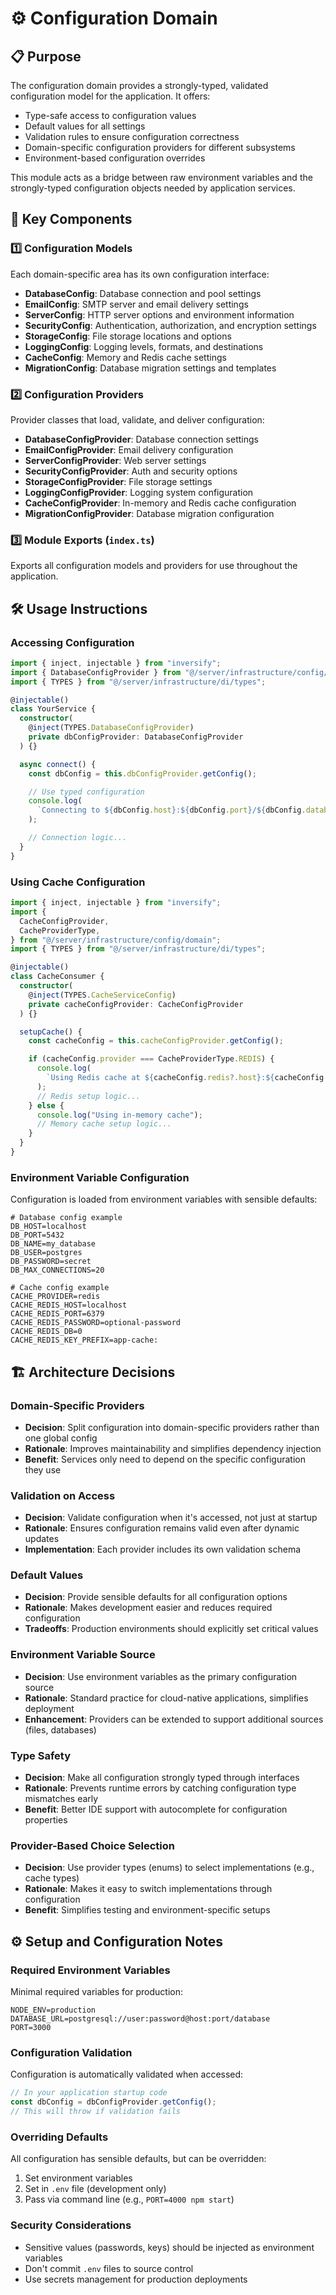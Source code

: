 # ⚙️ Configuration Domain

## 📋 Purpose

The configuration domain provides a strongly-typed, validated configuration model for the application. It offers:

- Type-safe access to configuration values
- Default values for all settings
- Validation rules to ensure configuration correctness
- Domain-specific configuration providers for different subsystems
- Environment-based configuration overrides

This module acts as a bridge between raw environment variables and the strongly-typed configuration objects needed by application services.

## 🧩 Key Components

### 1️⃣ Configuration Models

Each domain-specific area has its own configuration interface:

- **DatabaseConfig**: Database connection and pool settings
- **EmailConfig**: SMTP server and email delivery settings
- **ServerConfig**: HTTP server options and environment information
- **SecurityConfig**: Authentication, authorization, and encryption settings
- **StorageConfig**: File storage locations and options
- **LoggingConfig**: Logging levels, formats, and destinations
- **CacheConfig**: Memory and Redis cache settings
- **MigrationConfig**: Database migration settings and templates

### 2️⃣ Configuration Providers

Provider classes that load, validate, and deliver configuration:

- **DatabaseConfigProvider**: Database connection settings
- **EmailConfigProvider**: Email delivery configuration
- **ServerConfigProvider**: Web server settings
- **SecurityConfigProvider**: Auth and security options
- **StorageConfigProvider**: File storage settings
- **LoggingConfigProvider**: Logging system configuration
- **CacheConfigProvider**: In-memory and Redis cache configuration
- **MigrationConfigProvider**: Database migration configuration

### 3️⃣ Module Exports (`index.ts`)

Exports all configuration models and providers for use throughout the application.

## 🛠️ Usage Instructions

### Accessing Configuration

```typescript
import { inject, injectable } from "inversify";
import { DatabaseConfigProvider } from "@/server/infrastructure/config/domain";
import { TYPES } from "@/server/infrastructure/di/types";

@injectable()
class YourService {
  constructor(
    @inject(TYPES.DatabaseConfigProvider)
    private dbConfigProvider: DatabaseConfigProvider
  ) {}

  async connect() {
    const dbConfig = this.dbConfigProvider.getConfig();

    // Use typed configuration
    console.log(
      `Connecting to ${dbConfig.host}:${dbConfig.port}/${dbConfig.database}`
    );

    // Connection logic...
  }
}
```

### Using Cache Configuration

```typescript
import { inject, injectable } from "inversify";
import {
  CacheConfigProvider,
  CacheProviderType,
} from "@/server/infrastructure/config/domain";
import { TYPES } from "@/server/infrastructure/di/types";

@injectable()
class CacheConsumer {
  constructor(
    @inject(TYPES.CacheServiceConfig)
    private cacheConfigProvider: CacheConfigProvider
  ) {}

  setupCache() {
    const cacheConfig = this.cacheConfigProvider.getConfig();

    if (cacheConfig.provider === CacheProviderType.REDIS) {
      console.log(
        `Using Redis cache at ${cacheConfig.redis?.host}:${cacheConfig.redis?.port}`
      );
      // Redis setup logic...
    } else {
      console.log("Using in-memory cache");
      // Memory cache setup logic...
    }
  }
}
```

### Environment Variable Configuration

Configuration is loaded from environment variables with sensible defaults:

```
# Database config example
DB_HOST=localhost
DB_PORT=5432
DB_NAME=my_database
DB_USER=postgres
DB_PASSWORD=secret
DB_MAX_CONNECTIONS=20

# Cache config example
CACHE_PROVIDER=redis
CACHE_REDIS_HOST=localhost
CACHE_REDIS_PORT=6379
CACHE_REDIS_PASSWORD=optional-password
CACHE_REDIS_DB=0
CACHE_REDIS_KEY_PREFIX=app-cache:
```

## 🏗️ Architecture Decisions

### Domain-Specific Providers

- **Decision**: Split configuration into domain-specific providers rather than one global config
- **Rationale**: Improves maintainability and simplifies dependency injection
- **Benefit**: Services only need to depend on the specific configuration they use

### Validation on Access

- **Decision**: Validate configuration when it's accessed, not just at startup
- **Rationale**: Ensures configuration remains valid even after dynamic updates
- **Implementation**: Each provider includes its own validation schema

### Default Values

- **Decision**: Provide sensible defaults for all configuration options
- **Rationale**: Makes development easier and reduces required configuration
- **Tradeoffs**: Production environments should explicitly set critical values

### Environment Variable Source

- **Decision**: Use environment variables as the primary configuration source
- **Rationale**: Standard practice for cloud-native applications, simplifies deployment
- **Enhancement**: Providers can be extended to support additional sources (files, databases)

### Type Safety

- **Decision**: Make all configuration strongly typed through interfaces
- **Rationale**: Prevents runtime errors by catching configuration type mismatches early
- **Benefit**: Better IDE support with autocomplete for configuration properties

### Provider-Based Choice Selection

- **Decision**: Use provider types (enums) to select implementations (e.g., cache types)
- **Rationale**: Makes it easy to switch implementations through configuration
- **Benefit**: Simplifies testing and environment-specific setups

## ⚙️ Setup and Configuration Notes

### Required Environment Variables

Minimal required variables for production:

```
NODE_ENV=production
DATABASE_URL=postgresql://user:password@host:port/database
PORT=3000
```

### Configuration Validation

Configuration is automatically validated when accessed:

```typescript
// In your application startup code
const dbConfig = dbConfigProvider.getConfig();
// This will throw if validation fails
```

### Overriding Defaults

All configuration has sensible defaults, but can be overridden:

1. Set environment variables
2. Set in `.env` file (development only)
3. Pass via command line (e.g., `PORT=4000 npm start`)

### Security Considerations

- Sensitive values (passwords, keys) should be injected as environment variables
- Don't commit `.env` files to source control
- Use secrets management for production deployments

